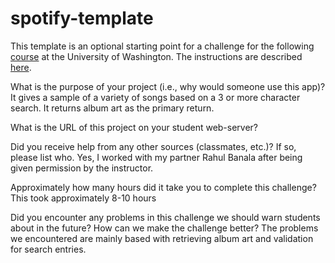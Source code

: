 # spotify-template
This template is an optional starting point for a challenge for the following [course](http://faculty.washington.edu/mikefree/info343/) at the University of Washington.  The instructions are described [here](http://faculty.washington.edu/mikefree/info343/#/challenges/spotify).

What is the purpose of your project (i.e., why would someone use this app)?
It gives a sample of a variety of songs based on a 3 or more character search. It returns album art as the primary return. 

What is the URL of this project on your student web-server?

Did you receive help from any other sources (classmates, etc.)? If so, please list who.
Yes, I worked with my partner Rahul Banala after being given permission by the instructor.

Approximately how many hours did it take you to complete this challenge?
This took approximately 8-10 hours

Did you encounter any problems in this challenge we should warn students about in the future? How can we make the challenge better?
The problems we encountered are mainly based with retrieving album art and validation for search entries. 